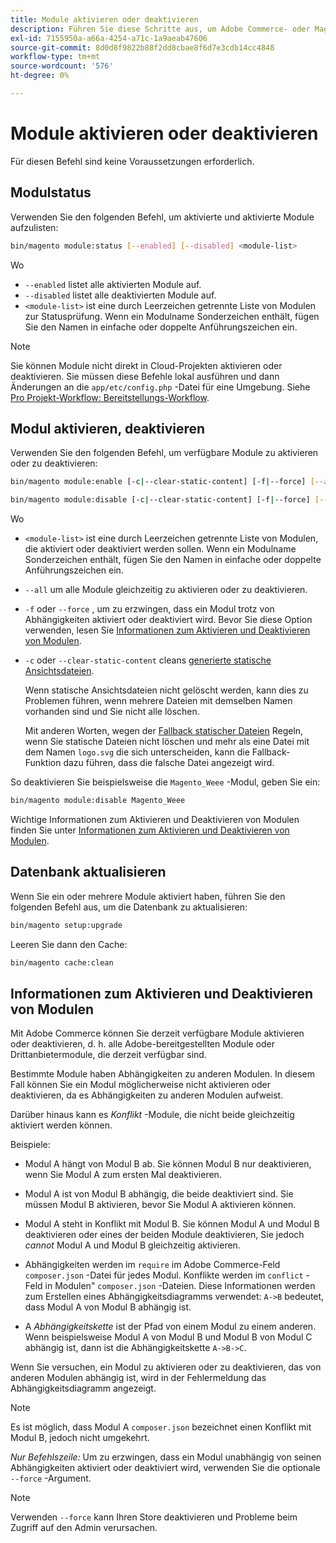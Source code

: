 ```yaml
---
title: Module aktivieren oder deaktivieren
description: Führen Sie diese Schritte aus, um Adobe Commerce- oder Magento Open Source-Module zu verwalten.
exl-id: 7155950a-a66a-4254-a71c-1a9aeab47606
source-git-commit: 8d0d8f9822b88f2dd8cbae8f6d7e3cdb14cc4848
workflow-type: tm+mt
source-wordcount: '576'
ht-degree: 0%

---
```


# Module aktivieren oder deaktivieren

Für diesen Befehl sind keine Voraussetzungen erforderlich.

## Modulstatus

Verwenden Sie den folgenden Befehl, um aktivierte und aktivierte Module aufzulisten:

```bash
bin/magento module:status [--enabled] [--disabled] <module-list>
```

Wo

* `--enabled` listet alle aktivierten Module auf.
* `--disabled` listet alle deaktivierten Module auf.
* `<module-list>` ist eine durch Leerzeichen getrennte Liste von Modulen zur Statusprüfung. Wenn ein Modulname Sonderzeichen enthält, fügen Sie den Namen in einfache oder doppelte Anführungszeichen ein.

>[!NOTE]
>
>Sie können Module nicht direkt in Cloud-Projekten aktivieren oder deaktivieren. Sie müssen diese Befehle lokal ausführen und dann Änderungen an die `app/etc/config.php` -Datei für eine Umgebung. Siehe [Pro Projekt-Workflow: Bereitstellungs-Workflow](https://experienceleague.adobe.com/docs/commerce-cloud-service/user-guide/architecture/pro-develop-deploy-workflow.html#deployment-workflow).

## Modul aktivieren, deaktivieren

Verwenden Sie den folgenden Befehl, um verfügbare Module zu aktivieren oder zu deaktivieren:

```bash
bin/magento module:enable [-c|--clear-static-content] [-f|--force] [--all] <module-list>
```

```bash
bin/magento module:disable [-c|--clear-static-content] [-f|--force] [--all] <module-list>
```

Wo

* `<module-list>` ist eine durch Leerzeichen getrennte Liste von Modulen, die aktiviert oder deaktiviert werden sollen. Wenn ein Modulname Sonderzeichen enthält, fügen Sie den Namen in einfache oder doppelte Anführungszeichen ein.
* `--all` um alle Module gleichzeitig zu aktivieren oder zu deaktivieren.
* `-f` oder `--force` , um zu erzwingen, dass ein Modul trotz von Abhängigkeiten aktiviert oder deaktiviert wird. Bevor Sie diese Option verwenden, lesen Sie [Informationen zum Aktivieren und Deaktivieren von Modulen](#about-enabling-and-disabling-modules).
* `-c` oder `--clear-static-content` cleans [generierte statische Ansichtsdateien](../../configuration/cli/static-view-file-deployment.md).

  Wenn statische Ansichtsdateien nicht gelöscht werden, kann dies zu Problemen führen, wenn mehrere Dateien mit demselben Namen vorhanden sind und Sie nicht alle löschen.

  Mit anderen Worten, wegen der [Fallback statischer Dateien](../../configuration/cli/static-view-file-deployment.md) Regeln, wenn Sie statische Dateien nicht löschen und mehr als eine Datei mit dem Namen `logo.svg` die sich unterscheiden, kann die Fallback-Funktion dazu führen, dass die falsche Datei angezeigt wird.

So deaktivieren Sie beispielsweise die `Magento_Weee` -Modul, geben Sie ein:

```bash
bin/magento module:disable Magento_Weee
```

Wichtige Informationen zum Aktivieren und Deaktivieren von Modulen finden Sie unter [Informationen zum Aktivieren und Deaktivieren von Modulen](#about-enabling-and-disabling-modules).

## Datenbank aktualisieren

Wenn Sie ein oder mehrere Module aktiviert haben, führen Sie den folgenden Befehl aus, um die Datenbank zu aktualisieren:

```bash
bin/magento setup:upgrade
```

Leeren Sie dann den Cache:

```bash
bin/magento cache:clean
```

## Informationen zum Aktivieren und Deaktivieren von Modulen

Mit Adobe Commerce können Sie derzeit verfügbare Module aktivieren oder deaktivieren, d. h. alle Adobe-bereitgestellten Module oder Drittanbietermodule, die derzeit verfügbar sind.

Bestimmte Module haben Abhängigkeiten zu anderen Modulen. In diesem Fall können Sie ein Modul möglicherweise nicht aktivieren oder deaktivieren, da es Abhängigkeiten zu anderen Modulen aufweist.

Darüber hinaus kann es *Konflikt* -Module, die nicht beide gleichzeitig aktiviert werden können.

Beispiele:

* Modul A hängt von Modul B ab. Sie können Modul B nur deaktivieren, wenn Sie Modul A zum ersten Mal deaktivieren.

* Modul A ist von Modul B abhängig, die beide deaktiviert sind. Sie müssen Modul B aktivieren, bevor Sie Modul A aktivieren können.

* Modul A steht in Konflikt mit Modul B. Sie können Modul A und Modul B deaktivieren oder eines der beiden Module deaktivieren, Sie jedoch *cannot* Modul A und Modul B gleichzeitig aktivieren.

* Abhängigkeiten werden im `require` im Adobe Commerce-Feld `composer.json` -Datei für jedes Modul. Konflikte werden im `conflict` -Feld in Modulen&quot; `composer.json` -Dateien. Diese Informationen werden zum Erstellen eines Abhängigkeitsdiagramms verwendet: `A->B` bedeutet, dass Modul A von Modul B abhängig ist.

* A *Abhängigkeitskette* ist der Pfad von einem Modul zu einem anderen. Wenn beispielsweise Modul A von Modul B und Modul B von Modul C abhängig ist, dann ist die Abhängigkeitskette `A->B->C`.

Wenn Sie versuchen, ein Modul zu aktivieren oder zu deaktivieren, das von anderen Modulen abhängig ist, wird in der Fehlermeldung das Abhängigkeitsdiagramm angezeigt.

>[!NOTE]
>
>Es ist möglich, dass Modul A `composer.json` bezeichnet einen Konflikt mit Modul B, jedoch nicht umgekehrt.

*Nur Befehlszeile:* Um zu erzwingen, dass ein Modul unabhängig von seinen Abhängigkeiten aktiviert oder deaktiviert wird, verwenden Sie die optionale `--force` -Argument.

>[!NOTE]
>
>Verwenden `--force` kann Ihren Store deaktivieren und Probleme beim Zugriff auf den Admin verursachen.
